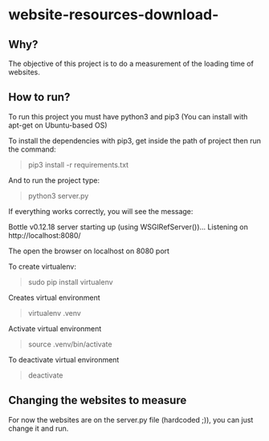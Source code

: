 # website-resources-download-

## Why?
The objective of this project is to do a measurement of the loading time of websites. 


## How to run?
To run this project you must have python3 and pip3 (You can install with apt-get on Ubuntu-based OS)

To install the dependencies with pip3, get inside the path of project then run the command:

> pip3 install -r requirements.txt


And to run the project type:

> python3 server.py


If everything works correctly, you will see the message:

Bottle v0.12.18 server starting up (using WSGIRefServer())...
Listening on http://localhost:8080/


The open the browser on localhost on 8080 port


To create virtualenv:

> sudo pip install virtualenv

Creates virtual environment

> virtualenv .venv

Activate virtual environment

> source .venv/bin/activate

To deactivate virtual environment

> deactivate

## Changing the websites to measure

For now the websites are on the server.py file (hardcoded ;)), you can just change it and run.
